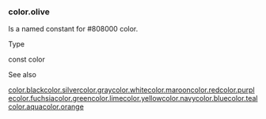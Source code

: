 ### color.olive

Is a named constant for #808000 color.

Type

const color

See also

[color.black](#const_color.black)[color.silver](#const_color.silver)[color.gray](#const_color.gray)[color.white](#const_color.white)[color.maroon](#const_color.maroon)[color.red](#const_color.red)[color.purple](#const_color.purple)[color.fuchsia](#const_color.fuchsia)[color.green](#const_color.green)[color.lime](#const_color.lime)[color.yellow](#const_color.yellow)[color.navy](#const_color.navy)[color.blue](#const_color.blue)[color.teal](#const_color.teal)[color.aqua](#const_color.aqua)[color.orange](#const_color.orange)
